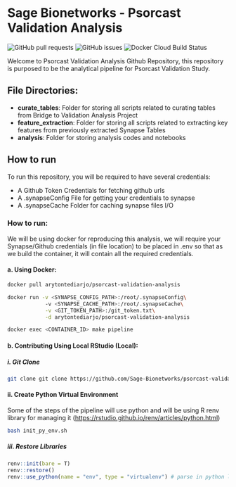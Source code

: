 # Sage Bionetworks - Psorcast Validation Analysis
<img alt="GitHub pull requests" src="https://img.shields.io/github/issues-pr/Sage-Bionetworks/psorcast-validation-analysis">  <img alt="GitHub issues" src="https://img.shields.io/github/issues/Sage-Bionetworks/psorcast-validation-analysis">  <img alt="Docker Cloud Build Status" src="https://img.shields.io/docker/cloud/build/arytontediarjo/psorcast-validation-analysis">

Welcome to Psorcast Validation Analysis Github Repository, this repository is purposed to be the analytical pipeline for Psorcast Validation Study.

## File Directories:
- <b>curate_tables</b>: Folder for storing all scripts related to curating tables from Bridge to Validation Analysis Project
- <b>feature_extraction</b>: Folder for storing all scripts related to extracting key features from previously extracted Synapse Tables
- <b>analysis</b>: Folder for storing analysis codes and notebooks

## How to run
To run this repository, you will be required to have several credentials:
- A Github Token Credentials for fetching github urls
- A .synapseConfig File for getting your credentials to synapse
- A .synapseCache Folder for caching synapse files I/O

### How to run:
We will be using docker for reproducing this analysis, we will require your Synapse/Github credentials (in file location) to be placed in .env so that as we build the container, it will contain all the required credentials.

#### a. Using Docker:
```zsh
docker pull arytontediarjo/psorcast-validation-analysis

docker run -v <SYNAPSE_CONFIG_PATH>:/root/.synapseConfig\ 
            -v <SYNAPSE_CACHE_PATH>:/root/.synapseCache\
            -v <GIT_TOKEN_PATH>:/git_token.txt\
            -d arytontediarjo/psorcast-validation-analysis

docker exec <CONTAINER_ID> make pipeline
```
#### b. Contributing Using Local RStudio (Local):

##### i. Git Clone
```zsh
git clone git clone https://github.com/Sage-Bionetworks/psorcast-validation-analysis.git
```

#### ii. Create Python Virtual Environment
Some of the steps of the pipeline will use python and will be using R renv library for managing it (https://rstudio.github.io/renv/articles/python.html)
```zsh
bash init_py_env.sh
```

##### iii. Restore Libraries 
```R
renv::init(bare = T)
renv::restore()
renv::use_python(name = "env", type = "virtualenv") # parse in python location with installed packages from requirements.txt
```
